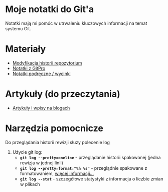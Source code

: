 # Moje notatki do Git'a

Notatki mają mi pomóc w utrwaleniu kluczowych informacji na temat systemu Git.

# Materiały

* [Modyfikacja historii repozytorium](./HistoryModification.md)
* [Notatki z GitPro](./GitProNotes.md)
* [Notatki podręczne / wycinki](./QuickNotes.md)

# Artykuły (do przeczytania)

* [Artykuły i wpisy na blogach](./ArticlesAndBlogs.md)

# Narzędzia pomocnicze

Do przeglądania historii rewizji służy polecenie log

1. Użycie git log:
    * **```git log --pretty=oneline```** - przeglądanie historii spakowanej (jedna rewizja w jednej linii)
    * **```git log --pretty=format:"%h %s"```** - przeglądnie spakowane z formatowaniem,  [więcej informacji...](https://git-scm.com/book/pl/v1/Podstawy-Gita-Podgląd-historii-rewizji/)
    * **```git log --stat```** - szczegółowe statystyki z informacja o liczbie zmian w plikach

